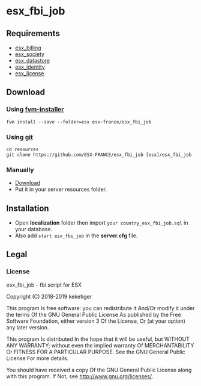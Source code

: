 # esx_fbi_job

## Requirements
* [esx_billing](https://github.com/ESX-Org/esx_billing)
* [esx_society](https://github.com/ESX-Org/esx_society)
* [esx_datastore](https://github.com/ESX-Org/esx_datastore)
* [esx_identity](https://github.com/ESX-Org/esx_identity)
* [esx_license](https://github.com/ESX-Org/esx_license)

## Download
### Using [fvm-installer](https://github.com/qlaffont/fvm-installer)
```
fvm install --save --folder=esx esx-france/esx_fbi_job
```

### Using [git](https://git-scm.com/)
```
cd resources
git clone https://github.com/ESX-FRANCE/esx_fbi_job [esx]/esx_fbi_job
```

### Manually
* [Download](https://github.com/ESX-FRANCE/esx_fbi_job/archive/master.zip)
* Put it in your server resources folder.

## Installation
* Open **localization** folder then import ``your country_esx_fbi_job.sql`` in your database.
* Also add ``start esx_fbi_job`` in the **server.cfg** file.

## Legal
### License
esx_fbi_job - fbi script for ESX

Copyright (C) 2018-2019 keketiger

This program Is free software: you can redistribute it And/Or modify it under the terms Of the GNU General Public License As published by the Free Software Foundation, either version 3 Of the License, Or (at your option) any later version.

This program Is distributed In the hope that it will be useful, but WITHOUT ANY WARRANTY; without even the implied warranty Of MERCHANTABILITY Or FITNESS FOR A PARTICULAR PURPOSE. See the GNU General Public License For more details.

You should have received a copy Of the GNU General Public License along with this program. If Not, see http://www.gnu.org/licenses/.
